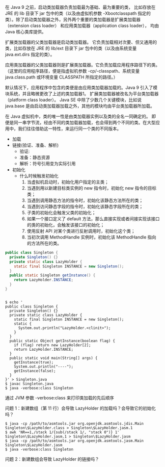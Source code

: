 在 Java 9 之前，启动类加载器负责加载最为基础、最为重要的类，
比如存放在 JRE 的 lib 目录下 jar 包中的类（以及由虚拟机参数 -Xbootclasspath 指定的类）。除了启动类加载器之外，另外两个重要的类加载器是扩展类加载器（extension class loader）
和应用类加载器（application class loader），
均由 Java 核心类库提供。

扩展类加载器的父类加载器是启动类加载器。
它负责加载相对次要、但又通用的类，比如存放在 JRE 的 lib/ext 目录下 jar 包中的类（以及由系统变量 java.ext.dirs 指定的类）。

应用类加载器的父类加载器则是扩展类加载器。它负责加载应用程序路径下的类。
（这里的应用程序路径，便是指虚拟机参数 -cp/-classpath、系统变量 java.class.path 或环境变量 CLASSPATH 所指定的路径。）

默认情况下，应用程序中包含的类便是由应用类加载器加载的。Java 9 引入了模块系统，并且略微更改了上述的类加载器1。
扩展类加载器被改名为平台类加载器（platform class loader）。
Java SE 中除了少数几个关键模块，比如说 java.base 是由启动类加载器加载之外，其他的模块均由平台类加载器所加载。

在 Java 虚拟机中，类的唯一性是由类加载器实例以及类的全名一同确定的。
即便是同一串字节流，经由不同的类加载器加载，也会得到两个不同的类。在大型应用中，我们往往借助这一特性，来运行同一个类的不同版本。


- 加载
- 链接(验证、准备、解析)
  - 验证: 
  - 准备：静态资源
  - 解析：符号引用变为实际引用
- 初始化
  - 什么时候触发初始化
    1. 当虚拟机启动时，初始化用户指定的主类；
    2. 当遇到用以新建目标类实例的 new 指令时，初始化 new 指令的目标类；
    3. 当遇到调用静态方法的指令时，初始化该静态方法所在的类；
    4. 当遇到访问静态字段的指令时，初始化该静态字段所在的类；
    5. 子类的初始化会触发父类的初始化；
    6. 如果一个接口定义了 default 方法，那么直接实现或者间接实现该接口的类的初始化，会触发该接口的初始化；
    7. 使用反射 API 对某个类进行反射调用时，初始化这个类；
    8. 当初次调用 MethodHandle 实例时，初始化该 MethodHandle 指向的方法所在的类。
```java
public class Singleton {
  private Singleton() {}
  private static class LazyHolder {
    static final Singleton INSTANCE = new Singleton();
  }
  public static Singleton getInstance() {
    return LazyHolder.INSTANCE;
  }
}
```

```

$ echo '
public class Singleton {
  private Singleton() {}
  private static class LazyHolder {
    static final Singleton INSTANCE = new Singleton();
    static {
      System.out.println("LazyHolder.<clinit>");
    }
  }
  public static Object getInstance(boolean flag) {
    if (flag) return new LazyHolder[2];
    return LazyHolder.INSTANCE;
  }
  public static void main(String[] args) {
    getInstance(true);
    System.out.println("----");
    getInstance(false);
  }
}' > Singleton.java
$ javac Singleton.java
$ java -verbose:class Singleton
```
通过 JVM 参数 -verbose:class 来打印类加载的先后顺序

问题 1：新建数组（第 11 行）会导致 LazyHolder 的加载吗？会导致它的初始化吗？
```shell
$ java -cp /path/to/asmtools.jar org.openjdk.asmtools.jdis.Main Singleton\$LazyHolder.class > Singleton\$LazyHolder.jasm.1
$ awk 'NR==1,/stack 1/{sub(/stack 1/, "stack 0")} 1' Singleton\$LazyHolder.jasm.1 > Singleton\$LazyHolder.jasm
$ java -cp /path/to/asmtools.jar org.openjdk.asmtools.jasm.Main Singleton\$LazyHolder.jasm
$ java -verbose:class Singleton
```
问题 2：新建数组会导致 LazyHolder 的链接吗？